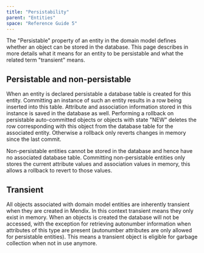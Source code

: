 ```yaml
---
title: "Persistability"
parent: "Entities"
space: "Reference Guide 5"
---
```



The "Persistable" property of an entity in the domain model defines whether an object can be stored in the database. This page describes in more details what it means for an entity to be persistable and what the related term "transient" means.

## Persistable and non-persistable

When an entity is declared persistable a database table is created for this entity.
Committing an instance of such an entity results in a row being inserted into this table. Attribute and association information stored in this instance is saved in the database as well.
Performing a rollback on persistable auto-committed objects or objects with state "NEW" deletes the row corresponding with this object from the database table for the associated entity. Otherwise a rollback only reverts changes in memory since the last commit.

Non-persistable entities cannot be stored in the database and hence have no associated database table. Committing non-persistable entities only stores the current attribute values and association values in memory, this allows a rollback to revert to those values.

## Transient

All objects associated with domain model entities are inherently transient when they are created in Mendix. In this context transient means they only exist in memory.
When an objects is created the database will not be accessed, with the exception for retrieving autonumber information when attributes of this type are present (autonumber attributes are only allowed for persistable entities). This means a transient object is eligible for garbage collection when not in use anymore.
